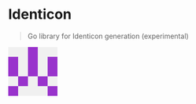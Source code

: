 # Identicon

> Go library for Identicon generation (experimental)

![Example](https://github.com/tsdtsdtsd/identicon/raw/master/example/identicon.png "Example")
